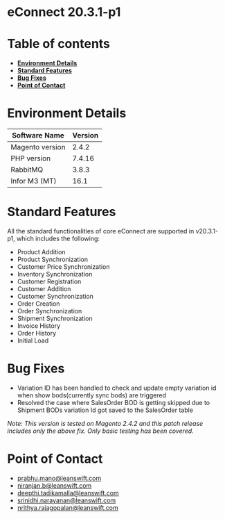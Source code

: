 # **eConnect 20.3.1-p1**

# Table of contents

- [**Environment Details**](#environment-details)
- [**Standard Features**](#standard-features)
- [**Bug Fixes**](#bug-fixes)
- [**Point of Contact**](#point-of-contact)


# **Environment Details**

| **Software Name** | **Version** |
| --- | --- |
| Magento version | 2.4.2 |
| PHP version | 7.4.16 |
| RabbitMQ | 3.8.3 |
| Infor M3 (MT) | 16.1 |

# **Standard Features**

All the standard functionalities of core eConnect are supported in v20.3.1-p1, which includes the following:

- Product Addition
- Product Synchronization
- Customer Price Synchronization
- Inventory Synchronization
- Customer Registration
- Customer Addition
- Customer Synchronization
- Order Creation
- Order Synchronization
- Shipment Synchronization
- Invoice History
- Order History
- Initial Load


# **Bug Fixes**
- Variation ID has been handled to check and update empty variation id when show bods(currently sync bods) are triggered
- Resolved the case where SalesOrder BOD is getting skipped due to Shipment BODs variation Id got saved to the SalesOrder table

_Note: This version is tested on Magento 2.4.2 and this patch release includes only the above fix. Only basic testing has been covered._


# **Point of Contact**

- [prabhu.mano@leanswift.com](mailto:prabhu.mano@leanswift.com)
- [niranjan.b@leanswift.com](mailto:niranjan.b@leanswift.com)
- [deepthi.tadikamalla@leanswift.com](mailto:deepthi.tadikamalla@leanswift.com)
- [srinidhi.narayanan@leanswift.com](mailto:prabhu.mano@leanswift.com)
- [nrithya.rajagopalan@leanswift.com](mailto:prabhu.mano@leanswift.com)


